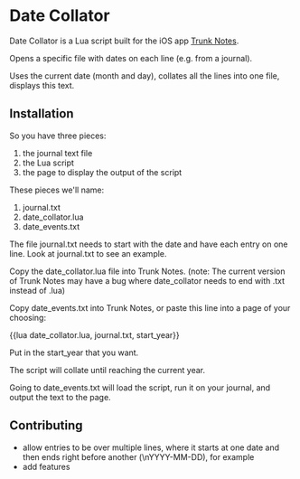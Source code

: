 

# Date Collator

Date Collator is a Lua script built for the iOS app [Trunk Notes](https://itunes.apple.com/us/app/trunk-notes/id302880785).

Opens a specific file with dates on each line (e.g. from a journal).

Uses the current date (month and day), collates all the lines into one file, displays this text.


## Installation

So you have three pieces:
1) the journal text file
2) the Lua script
3) the page to display the output of the script

These pieces we'll name:
1) journal.txt
2) date_collator.lua
3) date_events.txt

The file journal.txt needs to start with the date and have each entry on one line. Look at journal.txt to see an example.

Copy the date_collator.lua file into Trunk Notes. (note: The current version of Trunk Notes may have a bug where date_collator needs to end with .txt instead of .lua)

Copy date_events.txt into Trunk Notes, or paste this line into a page of your choosing:

{{lua date_collator.lua, journal.txt, start_year}}

Put in the start_year that you want.

The script will collate until reaching the current year.

Going to date_events.txt will load the script, run it on your journal, and output the text to the page.


## Contributing
 - allow entries to be over multiple lines, where it starts at one date and then ends right before another (\nYYYY-MM-DD), for example
 - add features


